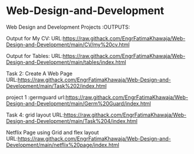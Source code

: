 # Web-Design-and-Development
Web Design and Development Projects
:OUTPUTS:

Output for My CV:
URL:https://raw.githack.com/EngrFatimaKhawaja/Web-Design-and-Development/main/CV/my%20cv.html

Output for Tables:
URL:https://raw.githack.com/EngrFatimaKhawaja/Web-Design-and-Development/main/tables/index.html

 Task 2: Create A Web Page
 URL:https://raw.githack.com/EngrFatimaKhawaja/Web-Design-and-Development/main/Task%202/index.html
 
 project 1 :germguard
 url:https://raw.githack.com/EngrFatimaKhawaja/Web-Design-and-Development/main/Germ%20Guard/index.html

 Task 4: grid layout
 URL:https://raw.githack.com/EngrFatimaKhawaja/Web-Design-and-Development/main/Task%204/index.html

 Netflix Page using Grid and flex layout
 URL:https://raw.githack.com/EngrFatimaKhawaja/Web-Design-and-Development/main/netflix%20page/index.html
